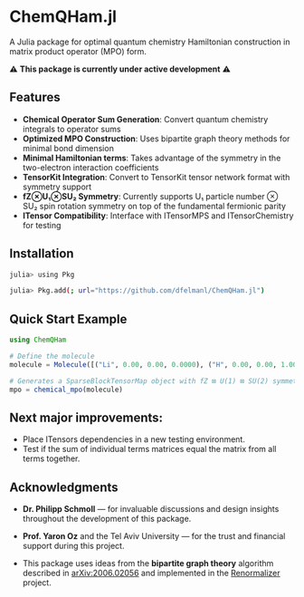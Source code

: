 # ChemQHam.jl

A Julia package for optimal quantum chemistry Hamiltonian construction in matrix product operator (MPO) form.

⚠️ **This package is currently under active development** ⚠️

## Features

- **Chemical Operator Sum Generation**: Convert quantum chemistry integrals to operator sums
- **Optimized MPO Construction**: Uses bipartite graph theory methods for minimal bond dimension
- **Minimal Hamiltonian terms**: Takes advantage of the symmetry in the two-electron interaction coefficients
- **TensorKit Integration**: Convert to TensorKit tensor network format with symmetry support
- **fZ⊗U₁⊗SU₂ Symmetry**: Currently supports U₁ particle number ⊗ SU₂ spin rotation symmetry on top of the fundamental fermionic parity
- **ITensor Compatibility**: Interface with ITensorMPS and ITensorChemistry for testing

## Installation

```bash
julia> using Pkg

julia> Pkg.add(; url="https://github.com/dfelmanl/ChemQHam.jl")
```

## Quick Start Example

```julia
using ChemQHam

# Define the molecule
molecule = Molecule([("Li", 0.00, 0.00, 0.0000), ("H", 0.00, 0.00, 1.000)])

# Generates a SparseBlockTensorMap object with fZ ⊠ U(1) ⊠ SU(2) symmetry
mpo = chemical_mpo(molecule)
```

## Next major improvements:

- Place ITensors dependencies in a new testing environment.
- Test if the sum of individual terms matrices equal the matrix from all terms together.

## Acknowledgments
- **Dr. Philipp Schmoll** — for invaluable discussions and design insights throughout the development of this package.

- **Prof. Yaron Oz** and the Tel Aviv University — for the trust and financial support during this project.

- This package uses ideas from the **bipartite graph theory** algorithm described in [arXiv:2006.02056](https://arxiv.org/pdf/2006.02056) and implemented in the [Renormalizer](https://shuaigroup.github.io/Renormalizer/) project.

